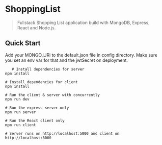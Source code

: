 # ShoppingList
> Fullstack Shopping List application build with MongoDB, Express, React and Node.js.

## Quick Start
Add your MONGO_URI to the default.json file in config directory. Make sure you set an env var for that and the jwtSecret on deployment.

```
   # Install dependencies for server
npm install

# Install dependencies for client
npm install

# Run the client & server with concurrently
npm run dev

# Run the express server only
npm run server

# Run the React client only
npm run client

# Server runs on http://localhost:5000 and client on http://localhost:3000
```

